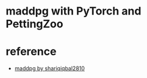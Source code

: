 # maddpg with PyTorch and PettingZoo

# reference

- [maddpg by shariqiqbal2810](https://github.com/shariqiqbal2810/maddpg-pytorch)